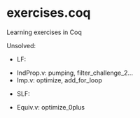 # exercises.coq
Learning exercises in Coq 

Unsolved:
- LF:
 + IndProp.v: pumping, filter_challenge_2...
 + Imp.v: optimize, add_for_loop
- SLF:
 + Equiv.v: optimize_0plus